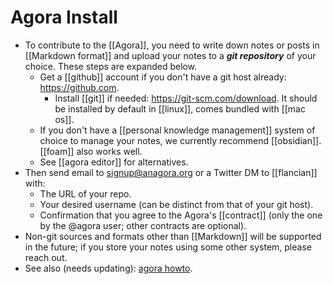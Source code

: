 # Agora Install

- To contribute to the [[Agora]], you need to write down notes or posts in [[Markdown format]] and upload your notes to a ***git repository*** of your choice. These steps are expanded below.
  - Get a [[github]] account if you don't have a git host already: <https://github.com>.
    - Install [[git]] if needed: <https://git-scm.com/download>. It should be installed by default in [[linux]], comes bundled with [[mac os]].
  - If you don't have a [[personal knowledge management]] system of choice to manage your notes, we currently recommend [[obsidian]]. [[foam]] also works well.
  - See [[agora editor]] for alternatives.
- Then send email to signup@anagora.org or a Twitter DM to [[flancian]] with:
  - The URL of your repo.
  - Your desired username (can be distinct from that of your git host).
  - Confirmation that you agree to the Agora's [[contract]] (only the one by the @agora user; other contracts are optional).
- Non-git sources and formats other than [[Markdown]] will be supported in the future; if you store your notes using some other system, please reach out.
- See also (needs updating): [agora howto](https://anagora.org/go/agora-howto).


